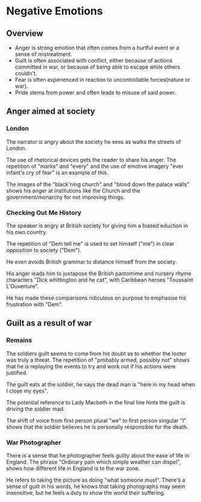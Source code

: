 # Negative Emotions

## Overview

- Anger is strong emotion that often comes from a hurtful event or a sense of mistreatment.
- Guilt is often associated with conflict, either because of actions committed in war, or because of being able to escape while others couldn't.
- Fear is often experienced in reaction to uncontrollable forces(nature or war).
- Pride stems from power and often leads to misuse of said power.

## Anger aimed at society

### London

The narrator is angry about the society he sees as walks the streets of London.

The use of rhetorical devices gets the reader to share his anger. The repetition of "marks" and "every" and the use of emotive imagery "ever infant's cry of fear" is an example of this.

The images of the "black'ning church" and "blood down the palace walls" shows his anger at institutions like the Church and the government/monarchy for not improving things.

### Checking Out Me History

The speaker is angry at British society for giving him a biased eduction in his own country.

The repetition of "Dem tell me" is used to set himself ("me") in clear opposition to society ("Dem").

He even avoids British grammar to distance himself from the society.

His anger leads him to juxtapose the British pantomime and nursery rhyme characters "Dick whittington and he cat", with Caribbean heroes "Toussaint L'Ouverture".

He has made these comparisons ridiculous on purpose to emphasise his frustration with "Dem".

## Guilt as a result of war

### Remains

The soldiers guilt seems to come from his doubt as to whether the looter was truly a threat. The repetition of "probably armed, possibly not" shows that he is replaying the events to try and work out if his actions were justified.

The guilt eats at the soldier, he says the dead man is "here in my head when I close my eyes".

The potential reference to Lady Macbeth in the final line hints the guilt is driving the soldier mad.

The shift of voice from first person plural "we" to first person singular "I" shows that the soldier believes he is personally responsible for the death.

### War Photographer

There is a sense that he photographer feels guilty about the ease of life in England. The phrase "Ordinary pain which simple weather can dispel", shows how different life in England is to the war zone.

He refers to taking the picture as doing "what someone must". There's a sense of guilt in his words, he knows that taking photographs may seem insensitive, but he feels a duty to show the world their suffering.
